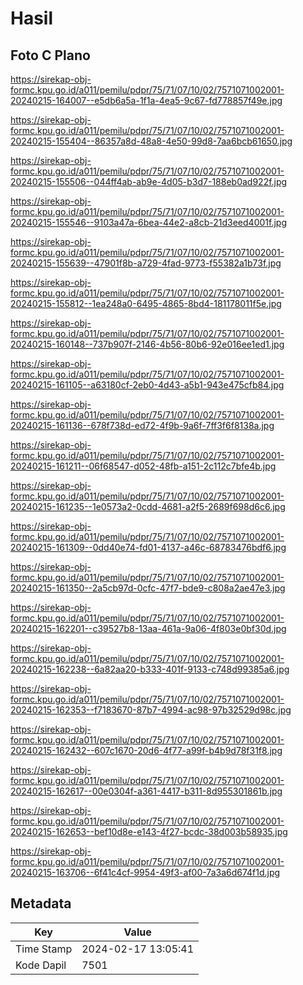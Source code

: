 # Hasil

## Foto C Plano

https://sirekap-obj-formc.kpu.go.id/a011/pemilu/pdpr/75/71/07/10/02/7571071002001-20240215-164007--e5db6a5a-1f1a-4ea5-9c67-fd778857f49e.jpg

https://sirekap-obj-formc.kpu.go.id/a011/pemilu/pdpr/75/71/07/10/02/7571071002001-20240215-155404--86357a8d-48a8-4e50-99d8-7aa6bcb61650.jpg

https://sirekap-obj-formc.kpu.go.id/a011/pemilu/pdpr/75/71/07/10/02/7571071002001-20240215-155506--044ff4ab-ab9e-4d05-b3d7-188eb0ad922f.jpg

https://sirekap-obj-formc.kpu.go.id/a011/pemilu/pdpr/75/71/07/10/02/7571071002001-20240215-155546--9103a47a-6bea-44e2-a8cb-21d3eed4001f.jpg

https://sirekap-obj-formc.kpu.go.id/a011/pemilu/pdpr/75/71/07/10/02/7571071002001-20240215-155639--47901f8b-a729-4fad-9773-f55382a1b73f.jpg

https://sirekap-obj-formc.kpu.go.id/a011/pemilu/pdpr/75/71/07/10/02/7571071002001-20240215-155812--1ea248a0-6495-4865-8bd4-181178011f5e.jpg

https://sirekap-obj-formc.kpu.go.id/a011/pemilu/pdpr/75/71/07/10/02/7571071002001-20240215-160148--737b907f-2146-4b56-80b6-92e016ee1ed1.jpg

https://sirekap-obj-formc.kpu.go.id/a011/pemilu/pdpr/75/71/07/10/02/7571071002001-20240215-161105--a63180cf-2eb0-4d43-a5b1-943e475cfb84.jpg

https://sirekap-obj-formc.kpu.go.id/a011/pemilu/pdpr/75/71/07/10/02/7571071002001-20240215-161136--678f738d-ed72-4f9b-9a6f-7ff3f6f8138a.jpg

https://sirekap-obj-formc.kpu.go.id/a011/pemilu/pdpr/75/71/07/10/02/7571071002001-20240215-161211--06f68547-d052-48fb-a151-2c112c7bfe4b.jpg

https://sirekap-obj-formc.kpu.go.id/a011/pemilu/pdpr/75/71/07/10/02/7571071002001-20240215-161235--1e0573a2-0cdd-4681-a2f5-2689f698d6c6.jpg

https://sirekap-obj-formc.kpu.go.id/a011/pemilu/pdpr/75/71/07/10/02/7571071002001-20240215-161309--0dd40e74-fd01-4137-a46c-68783476bdf6.jpg

https://sirekap-obj-formc.kpu.go.id/a011/pemilu/pdpr/75/71/07/10/02/7571071002001-20240215-161350--2a5cb97d-0cfc-47f7-bde9-c808a2ae47e3.jpg

https://sirekap-obj-formc.kpu.go.id/a011/pemilu/pdpr/75/71/07/10/02/7571071002001-20240215-162201--c39527b8-13aa-461a-9a06-4f803e0bf30d.jpg

https://sirekap-obj-formc.kpu.go.id/a011/pemilu/pdpr/75/71/07/10/02/7571071002001-20240215-162238--6a82aa20-b333-401f-9133-c748d99385a6.jpg

https://sirekap-obj-formc.kpu.go.id/a011/pemilu/pdpr/75/71/07/10/02/7571071002001-20240215-162353--f7183670-87b7-4994-ac98-97b32529d98c.jpg

https://sirekap-obj-formc.kpu.go.id/a011/pemilu/pdpr/75/71/07/10/02/7571071002001-20240215-162432--607c1670-20d6-4f77-a99f-b4b9d78f31f8.jpg

https://sirekap-obj-formc.kpu.go.id/a011/pemilu/pdpr/75/71/07/10/02/7571071002001-20240215-162617--00e0304f-a361-4417-b311-8d955301861b.jpg

https://sirekap-obj-formc.kpu.go.id/a011/pemilu/pdpr/75/71/07/10/02/7571071002001-20240215-162653--bef10d8e-e143-4f27-bcdc-38d003b58935.jpg

https://sirekap-obj-formc.kpu.go.id/a011/pemilu/pdpr/75/71/07/10/02/7571071002001-20240215-163706--6f41c4cf-9954-49f3-af00-7a3a6d674f1d.jpg


## Metadata

| Key        | Value               |
| ---------- | ------------------- |
| Time Stamp | 2024-02-17 13:05:41 |
| Kode Dapil | 7501                |



